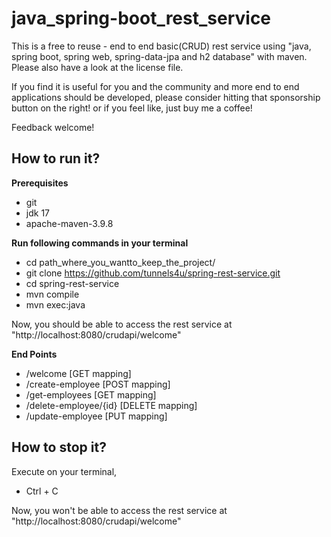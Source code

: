 # java_spring-boot_rest_service

This is a free to reuse - end to end basic(CRUD) rest service using "java, spring boot, spring web, spring-data-jpa and h2 database" with maven. 
Please also have a look at the license file.

If you find it is useful for you and the community and more end to end applications should be developed, please consider hitting that sponsorship button on the right! or if you feel like, just buy me a coffee!

Feedback welcome!

## How to run it?

**Prerequisites**

- git
- jdk 17
- apache-maven-3.9.8 

**Run following commands in your terminal**

-  cd path_where_you_wantto_keep_the_project/
-  git clone https://github.com/tunnels4u/spring-rest-service.git
-  cd spring-rest-service
-  mvn compile
-  mvn exec:java

Now, you should be able to access the rest service at "http://localhost:8080/crudapi/welcome"

**End Points**

- /welcome [GET mapping]
- /create-employee [POST mapping]
- /get-employees [GET mapping]
- /delete-employee/{id} [DELETE mapping]
- /update-employee [PUT mapping]

## How to stop it?

Execute on your terminal,
- Ctrl + C

Now, you won't be able to access the rest service at "http://localhost:8080/crudapi/welcome"



